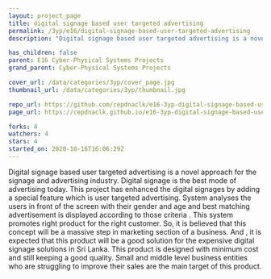 ```yaml
---
layout: project_page
title: digital signage based user targeted advertising
permalink: /3yp/e16/digital-signage-based-user-targeted-advertising
description: "Digital signage based user targeted advertising is a novel approach for the signage and advertising industry. Digital signage is the best mode of advertising today. This project has enhanced the digital signages by adding a special feature which is user targeted advertising.  System analyses the users in front of the screen with their gender and age and best matching advertisement is displayed according to those criteria . This system promotes right product for the right customer. So, it is believed that this concept will be a massive step in marketing section of a business.  And , it is expected that this product will be a good solution for the expensive digital signage solutions in Sri Lanka. This product is designed with minimum cost and still keeping a good quality. Small and middle level business entities who are struggling to improve their sales  are the main target of this product."

has_children: false
parent: E16 Cyber-Physical Systems Projects
grand_parent: Cyber-Physical Systems Projects

cover_url: /data/categories/3yp/cover_page.jpg
thumbnail_url: /data/categories/3yp/thumbnail.jpg

repo_url: https://github.com/cepdnaclk/e16-3yp-digital-signage-based-user-targeted-advertising
page_url: https://cepdnaclk.github.io/e16-3yp-digital-signage-based-user-targeted-advertising

forks: 4
watchers: 4
stars: 4
started_on: 2020-10-16T16:06:29Z
---
```

Digital signage based user targeted advertising is a novel approach for the signage and advertising industry. Digital signage is the best mode of advertising today. This project has enhanced the digital signages by adding a special feature which is user targeted advertising.  System analyses the users in front of the screen with their gender and age and best matching advertisement is displayed according to those criteria . This system promotes right product for the right customer. So, it is believed that this concept will be a massive step in marketing section of a business.  And , it is expected that this product will be a good solution for the expensive digital signage solutions in Sri Lanka. This product is designed with minimum cost and still keeping a good quality. Small and middle level business entities who are struggling to improve their sales  are the main target of this product.

